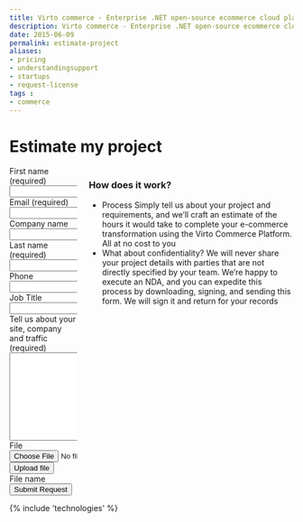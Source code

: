 ```yaml
---
title: Virto commerce - Enterprise .NET open-source ecommerce cloud platform. Request Services
description: Virto commerce - Enterprise .NET open-source ecommerce cloud platform. Request Services
date: 2015-06-09
permalink: estimate-project
aliases:
- pricing
- understandingsupport
- startups
- request-license
tags :
- commerce
---
```

<div class="roadmap __responsive">
    <h1 class="head-title">Estimate my project</h1>
    <div class="columns">
        <div class="column">
            <div class="block">
                <form action="" method="post" accept-charset="UTF-8" id="contact" enctype="multipart/form-data">
                    <input id="Contact[Subject]" type="hidden" name="Contact[Subject]" value="Contact Us" />
                    <input id="Contact[RedirectUrl]" type="hidden" name="Contact[RedirectUrl]" value="~/thank-you" />
                    <div class="column">
                        <div class="control-group">
                            <label for="Contact[FirstName]">First name (required)</label>
                            <input id="Contact[FirstName]" tabindex="1" type="text" name="Contact[FirstName]" class="form-input" required="required" autocomplete="given-name" />
                        </div>
                        <div class="control-group">
                            <label for="Contact[Email]">Email (required)</label>
                            <input id="Contact[Email]" tabindex="3" type="text" name="Contact[Email]" class="form-input" required="required" autocomplete="email" />
                        </div>
                        <div class="control-group">
                            <label for="CompanyName">Company name</label>
                            <input id="Contact[CompanyName]" tabindex="5" type="text" name="Contact[CompanyName]" class="form-input" autocomplete="organization" />
                        </div>
                    </div>
                    <div class="column">
                        <div class="control-group">
                            <label for="LastName">Last name (required)</label>
                            <input id="Contact[LastName]" tabindex="2" type="text" name="Contact[LastName]" class="form-input" required="required" autocomplete="family-name" />
                        </div>
                        <div class="control-group">
                            <label for="Phone">Phone</label>
                            <input id="Contact[Phone]" type="tel" tabindex="4" name="Contact[Phone]" class="form-input" autocomplete="mobile" />
                        </div>
                        <div class="control-group">
                            <label for="JobTitle">Job Title</label>
                            <input id="Contact[JobTitle]" type="text" tabindex="6" name="Contact[JobTitle]" class="form-input" autocomplete="organization-title" />
                        </div>
                    </div>
                    <div class="control-group">
                        <label for="Message">Tell us about your site, company and traffic (required)</label>
                        <textarea id="Contact[Message]" rows="10" cols="30" name="Contact[Message]" class="form-text" required="required" tabindex="10"></textarea>
                    </div>
                    <div class="control-group">
                        <label for="Contact[File]">File</label>
                        <div class="form-file">
                            <input id="Contact[File]" tabindex="5" type="file" name="Contact[File]" class="form-input" />
                            <button type="button" class="button fill">Upload file</button>
                            <div class="form-name">File name</div>
                        </div>
                    </div>
                    <div class="control-group">
                        <button type="submit" class="button fill" tabindex="11">Submit Request</button>
                    </div>
                </form>
            </div>
        </div>
        <div class="column">
            <div class="block">
                <h3>How does it work?</h3>
                <ul class="list">
                    <li>
                        <span class="title">Process</span>
                        <span class="descr">
                            Simply tell us about your project and requirements, and we’ll craft an
                            estimate of the hours it would take to complete your e-commerce transformation
                            using the Virto Commerce Platform. All at no cost to you
                        </span>
                    </li>
                    <li>
                        <span class="title">What about confidentiality?</span>
                        <span class="descr">
                            We will never share your project details with parties that are not directly
                            specified by your team. We’re happy to execute an NDA, and you can
                            expedite this process by downloading, signing, and sending this form. We
                            will sign it and return for your records
                        </span>
                    </li>
                </ul>
            </div>
        </div>
    </div>
</div>
{% include 'technologies' %}
